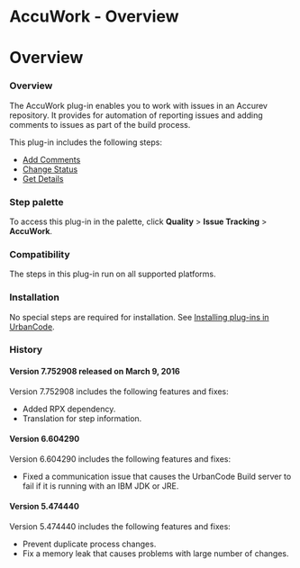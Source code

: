 
AccuWork - Overview
===================

# Overview


### Overview




The AccuWork plug-in enables you to work with issues in an Accurev repository. It provides for automation of reporting issues and adding comments to issues as part of the build process.

This plug-in includes the following steps:

* [Add Comments](#add_comments)
* [Change Status](#change_status)
* [Get Details](#get_details)


### Step palette

To access this plug-in in the palette, click **Quality** > **Issue Tracking** > **AccuWork**.

### Compatibility

The steps in this plug-in run on all supported platforms.

### Installation

No special steps are required for installation. See [Installing plug-ins in UrbanCode](https://community.ibm.com/community/user/wasdevops/blogs/laurel-dickson-bull1/2022/06/13/install-plugins "Installing plug-ins in UrbanCode").

### History

#### Version 7.752908 released on March 9, 2016

Version 7.752908 includes the following features and fixes:

* Added RPX dependency.
* Translation for step information.

#### Version 6.604290

Version 6.604290 includes the following features and fixes:

* Fixed a communication issue that causes the UrbanCode Build server to fail if it is running with an IBM JDK or JRE.

#### Version 5.474440

Version 5.474440 includes the following features and fixes:

* Prevent duplicate process changes.
* Fix a memory leak that causes problems with large number of changes.
